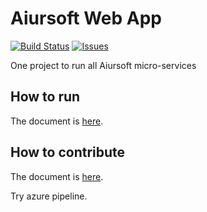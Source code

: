 # Aiursoft Web App
 
 [![Build Status](https://travis-ci.org/AiursoftWeb/WebApp.svg?branch=master)](https://travis-ci.org/AiursoftWeb/WebApp)
 [![Issues](https://img.shields.io/github/issues/AiursoftWeb/WebApp.svg)](https://github.com/AiursoftWeb/WebApp/issues)

One project to run all Aiursoft micro-services

## How to run

The document is [here](https://wiki.aiursoft.com/ReadDoc/Deployment/Getting%20Started.md).


## How to contribute

The document is [here](https://wiki.aiursoft.com/ReadDoc/Getting%20Involed/How%20to%20contribute.md).

Try azure pipeline.
